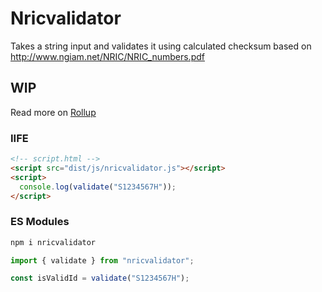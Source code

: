 # Nricvalidator

Takes a string input and validates it using calculated checksum based on http://www.ngiam.net/NRIC/NRIC_numbers.pdf

## WIP

Read more on [Rollup](https://javascript.plainenglish.io/rollup-commonjs-umd-c6d019cfead)

### IIFE

```html
<!-- script.html -->
<script src="dist/js/nricvalidator.js"></script>
<script>
  console.log(validate("S1234567H"));
</script>
```

### ES Modules

```bash
npm i nricvalidator
```

```jsx
import { validate } from "nricvalidator";

const isValidId = validate("S1234567H");
```
